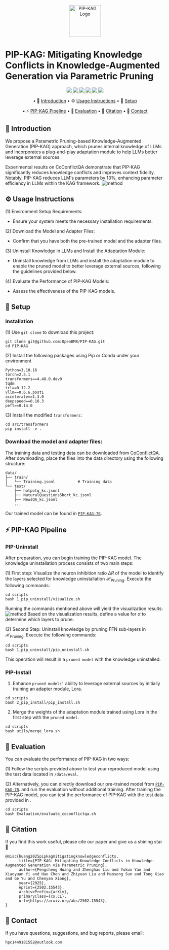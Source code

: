 <p align="center">
    <img src="assets/pip.png" alt="PIP-KAG Logo" width="100"/>
</p>


# PIP-KAG: Mitigating Knowledge Conflicts in Knowledge-Augmented Generation via Parametric Pruning

<!-- <p align="center">
[![GitHub](https://img.shields.io/badge/GitHub-PIP--KAG-black?logo=github)](https://github.com/OpenBMB/PIP-KAG)
[![arXiv](https://img.shields.io/badge/Paper-PIP--KAG-B31B1B?logo=arxiv&logoColor=white)](https://arxiv.org/pdf/2502.15543)
[![PIP-KAG](https://img.shields.io/badge/HuggingFace-PIP--KAG-yellow?logo=huggingface)](https://huggingface.co/papers/2502.15543)
[![HuggingFace](https://img.shields.io/badge/Model-PIP--KAG--7B-yellowgreen)](https://huggingface.co/chengpingan/PIP-KAG-7B)
[![HuggingFace](https://img.shields.io/badge/Dataset-CoConflictQA-important)](https://huggingface.co/datasets/chengpingan/CoConflictQA)
</p> -->
<p align="center">
  <a href="https://github.com/OpenBMB/PIP-KAG" alt="GitHub">
    <img src="https://img.shields.io/badge/GitHub-PIP--KAG-black?logo=github"/>
  </a>
  <a href="https://arxiv.org/pdf/2502.15543" alt="Paper">
    <img src="https://img.shields.io/badge/Paper-PIP--KAG-B31B1B?logo=arxiv&logoColor=white"/>
  </a>
  <a href="https://huggingface.co/papers/2502.15543" alt="HuggingFace Paper">
    <img src="https://img.shields.io/badge/HF Space-PIP--KAG-yellow?logo=huggingface"/>
  </a>
  <a href="https://huggingface.co/chengpingan/PIP-KAG-7B" alt="Model">
    <img src="https://img.shields.io/badge/Model-PIP--KAG--7B-yellowgreen"/>
  </a>
  <a href="https://huggingface.co/datasets/chengpingan/CoConflictQA" alt="Dataset">
    <img src="https://img.shields.io/badge/Benchmark-CoConflictQA-important"/>
  </a>
  <a href="https://huggingface.co/datasets/chengpingan/PIP-KAG" alt="Dataset">
    <img src="https://img.shields.io/badge/Training Set-CoConflictQA-important"/>
  </a>
</p>


<div align="center">
<p align="center" dir="auto">

• 🎯 [Introduction](#-introduction) 
• ⚙️ [Usage Instructions](#%EF%B8%8F-usage-instructions)
• 🔧 [Setup](#-setup)
</p>
<p align="center" dir="auto">

• ⚡ [PIP-KAG Pipeline](#-pip-kag-pipeline) 
• 📃 [Evaluation](#-evaluation) 
• 📝 [Citation](#-citation)
• 📨 [Contact](#-contact)
</p>
</div>

## 🎯 Introduction
We propose a ParametrIc Pruning-based Knowledge-Augmented Generation (PIP-KAG) approach, which prunes internal knowledge of LLMs and incorporates a plug-and-play adaptation module to help LLMs better leverage external sources. 

Experimental results on CoConflictQA demonstrate that PIP-KAG significantly reduces knowledge conflicts and improves context fidelity. Notably, PIP-KAG reduces LLM's parameters by 13%, enhancing parameter efficiency in LLMs within the KAG framework.
![method](assets/method.png)

## ⚙️ Usage Instructions
(1) Environment Setup Requirements:
- Ensure your system meets the necessary installation requirements.

(2) Download the Model and Adapter Files:
- Confirm that you have both the pre-trained model and the adapter files.

(3) Uninstall Knowledge in LLMs and Install the Adaptation Module:
- Uninstall knowledge from LLMs and install the adaptation module to enable the pruned model to better leverage external sources, following the guidelines provided below.

(4) Evaluate the Performance of PIP-KAG Models:
- Assess the effectiveness of the PIP-KAG models.

## 🔧 Setup
### Installation
(1) Use `git clone` to download this project:
```
git clone git@github.com:OpenBMB/PIP-KAG.git
cd PIP-KAG
```
(2) Install the following packages using Pip or Conda under your environment
```
Python=3.10.16
torch=2.5.1
transformers==4.48.0.dev0
tqdm
trl==0.12.2
vllm==0.6.6.post1
accelerate==1.3.0
deepspeed==0.16.3
peft==0.14.0
```
(3) Install the modified `transformers`:
```
cd src/transformers
pip install -e .
```

### Download the model and adapter files:
The training data and testing data can be downloaded from [CoConflictQA](https://huggingface.co/datasets/chengpingan/PIP-KAG). After downloading, place the files into the data directory using the following structure:
```
data/
├── train/
│   └── Training.jsonl          # Training data
└── test/
    ├── hotpotq_kc.jsonl     
    ├── NaturalQuestionsShort_kc.jsonl 
    ├── NewsQA_kc.jsonl        
    ...
```
Our trained model can be found in [`PIP-KAG-7B`](https://huggingface.co/chengpingan/PIP-KAG-7B).


## ⚡ PIP-KAG Pipeline
### PIP-Uninstall
After preparation, you can begin training the PIP-KAG model. The knowledge uninstallation process consists of two main steps:

(1) First step: Visualize the neuron inhibition ratio $\Delta R$ of the model to identify the layers selected for knowledge uninstallation $\mathcal{H}_\text{Pruning}$. Execute the following commands:
```
cd scripts
bash 1_pip_uninstall/visualize.sh
```
Running the commands mentioned above will yield the visualization results:
![method](assets/activations_llama3_8b_instruct.png)
Based on the visualization results, define a value for $\alpha$ to determine which layers to prune.

(2) Second Step: Uninstall knowledge by pruning FFN sub-layers in $\mathcal{H}_\text{Pruning}$. Execute the following commands:
```
cd scripts
bash 1_pip_uninstall/pip_uninstall.sh
```
This operation will result in a `pruned model` with the knowledge uninstalled.

### PIP-Install

1. Enhance `pruned models'` ability to leverage external sources by initially training an adapter module, Lora.
```
cd scripts
bash 2_pip_install/pip_install.sh
```
2. Merge the weights of the adaptation module trained using Lora in the first step with the `pruned model`.
```
cd scripts
bash utils/merge_lora.sh
```

## 📃 Evaluation
You can evaluate the performance of PIP-KAG in two ways:

(1) Follow the scripts provided above to test your reproduced model using the test data located in `/data/eval`.

(2) Alternatively, you can directly download our pre-trained model from [`PIP-KAG-7B`](https://huggingface.co/chengpingan/PIP-KAG-7B). and run the evaluation without additional training.
After training the PIP-KAG model, you can test the performance of PIP-KAG with the test data provided in .

```
cd scripts
bash Evaluation/evaluate_coconflictqa.sh
```

## 📝 Citation
If you find this work useful, please cite our paper and give us a shining star 🌟
```
@misc{huang2025pipkagmitigatingknowledgeconflicts,
      title={PIP-KAG: Mitigating Knowledge Conflicts in Knowledge-Augmented Generation via Parametric Pruning}, 
      author={Pengcheng Huang and Zhenghao Liu and Yukun Yan and Xiaoyuan Yi and Hao Chen and Zhiyuan Liu and Maosong Sun and Tong Xiao and Ge Yu and Chenyan Xiong},
      year={2025},
      eprint={2502.15543},
      archivePrefix={arXiv},
      primaryClass={cs.CL},
      url={https://arxiv.org/abs/2502.15543}, 
}
```

## 📨 Contact
If you have questions, suggestions, and bug reports, please email:
```
hpc1449181552@outlook.com
```
